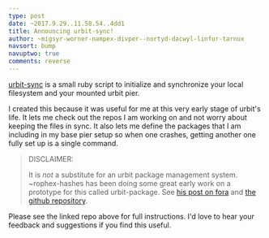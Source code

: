```yaml
---
type: post
date: ~2017.9.29..11.58.54..4dd1
title: Announcing urbit-sync!
author: ~migsyr-worner-nampex-divper--nortyd-dacwyl-linfur-tarnux
navsort: bump
navuptwo: true
comments: reverse
---
```


[urbit-sync](https://github.com/ngzax/urbit-sync) is a small ruby script to initialize and synchronize your local filesystem and your mounted urbit pier.

I created this because it was useful for me at this very early stage of urbit's life. It lets me check out the repos I am working on and not worry about keeping the files in sync. It also lets me define the packages that I am including in my base pier setup so when one crashes, getting another one fully set up is a single command.

> DISCLAIMER:
>
> It is *not* a substitute for an urbit package management system.
> ~rophex-hashes has been doing some great early work on a prototype for this
> called urbit-package. See [his post on fora](https://urbit.org/fora/posts/~2017.9.7..23.20.06..dc47~/) 
> and [the github repository](https://github.com/asssaf/urbit-package).

Please see the linked repo above for full instructions. I'd love to hear your feedback and suggestions if you find this useful.